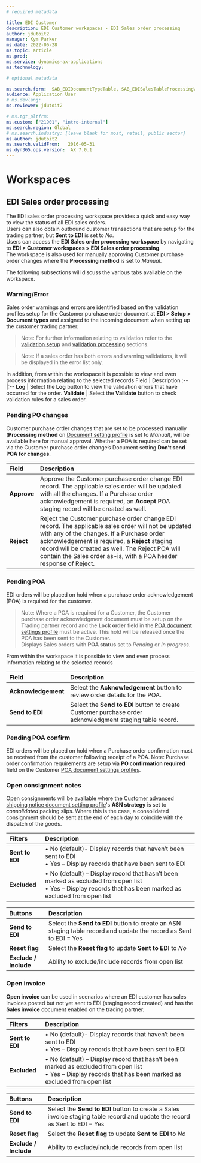 ```yaml
---
# required metadata

title: EDI Customer
description: EDI Customer workspaces - EDI Sales order processing
author: jdutoit2
manager: Kym Parker
ms.date: 2022-06-28
ms.topic: article
ms.prod: 
ms.service: dynamics-ax-applications
ms.technology: 

# optional metadata

ms.search.form:  SAB_EDIDocumentTypeTable, SAB_EDISalesTableProcessingWorkspace
audience: Application User
# ms.devlang: 
ms.reviewer: jdutoit2

# ms.tgt_pltfrm: 
ms.custom: ["21901", "intro-internal"]
ms.search.region: Global
# ms.search.industry: [leave blank for most, retail, public sector]
ms.author: jdutoit2
ms.search.validFrom:   2016-05-31
ms.dyn365.ops.version:  AX 7.0.1
---
```


# Workspaces

## EDI Sales order processing

The EDI sales order processing workspace provides a quick and easy way to view the status of all EDI sales orders. <br>
Users can also obtain outbound customer transactions that are setup for the trading partner, but **Sent to EDI** is set to _No_. <br>
Users can access the **EDI Sales order processing workspace** by navigating to **EDI > Customer workspaces > EDI Sales order processing**. <br> 
The workspace is also used for manually approving Customer purchase order changes where the **Processing method** is set to _Manual_.

The following subsections will discuss the various tabs available on the workspace.

### Warning/Error
Sales order warnings and errors are identified based on the validation profiles setup for the Customer purchase order document at **EDI > Setup > Document types** and assigned to the incoming document when setting up the customer trading partner.
> Note: For further information relating to validation refer to the [validation setup](../SETUP/Validation-profiles.md) and [validation processing](../DOCUMENTS/Customer-purchase-order.md#step-3---staging-to-target) sections.

> Note: If a sales order has both errors and warning validations, it will be displayed in the error list only.

In addition, from within the workspace it is possible to view and even process information relating to the selected records
Field	            | Description
:--               |:--
**Log**           | Select the **Log** button to view the validation errors that have occurred for the order. 
**Validate**      | Select the **Validate** button to check validation rules for a sales order. 

### Pending PO changes
Customer purchase order changes that are set to be processed manually (**Processing method** on [Document setting profile](../SETUP/SETTING-PROFILES/Customer-purchase-order-change.md) is set to _Manual_), will be available here for manual approval. Whether a POA is required can be set via the Customer purchase order change’s Document setting **Don’t send POA for changes**.

Field	            | Description
:--               |:--
**Approve**       | Approve the Customer purchase order change EDI record. The applicable sales order will be updated with all the changes. If a Purchase order acknowledgement is required, an **Accept** POA staging record will be created as well.
**Reject**        | Reject the Customer purchase order change EDI record. The applicable sales order will not be updated with any of the changes. If a Purchase order acknowledgement is required, a **Reject** staging record will be created as well. The Reject POA will contain the Sales order as-is, with a POA header response of Reject.

### Pending POA
EDI orders will be placed on hold when a purchase order acknowledgement (POA) is required for the customer. 
> Note: Where a POA is required for a Customer, the Customer purchase order acknowledgment document must be setup on the Trading partner record and the **Lock order** field in the [POA document settings profile](../SETUP/SETTING-PROFILES/Customer-purchase-order-acknowledgement.md) must be active. This hold will be released once the POA has been sent to the Customer. <br>
Displays Sales orders with **POA status** set to _Pending_ or _In progress_.

From within the workspace it is possible to view and even process information relating to the selected records

Field	                | Description
:--                   |:--
**Acknowledgement**   |	Select the **Acknowledgement** button to review order details for the POA.
**Send to EDI**       | Select the **Send to EDI** button to create Customer purchase order acknowledgment staging table record.

### Pending POA confirm
EDI orders will be placed on hold when a Purchase order confirmation must be received from the customer following receipt of a POA. 
Note: Purchase order confirmation requirements are setup via **PO confirmation required** field on the Customer [POA document settings profiles](../SETUP/SETTING-PROFILES/Customer-purchase-order-acknowledgement.md).

### Open consignment notes
Open consignments will be available where the [Customer advanced shipping notice document setting profile](../SETUP/SETTING-PROFILES/Customer-advanced-shipping-notice.md)'s **ASN strategy** is set to _consolidated_ packing slips. Where this is the case, a consolidated consignment should be sent at the end of each day to coincide with the dispatch of the goods.

Filters           | Description
:--               |:--
**Sent to EDI**   |	•	No (default)- Display records that haven’t been sent to EDI <br> •	Yes – Display records that have been sent to EDI
**Excluded**      |	•	No (default) – Display record that hasn’t been marked as excluded from open list <br> •	Yes – Display records that has been marked as excluded from open list


Buttons	          | Description
:--               |:--
**Send to EDI**   |	Select the **Send to EDI** button to create an ASN staging table record and update the record as Sent to EDI = Yes
**Reset flag**    |	Select the **Reset flag** to update **Sent to EDI** to _No_
**Exclude / Include** |	Ability to exclude/include records from open list

### Open invoice
**Open invoice** can be used in scenarios where an EDI customer has sales invoices posted but not yet sent to EDI (staging record created) and has the **Sales invoice** document enabled on the trading partner.

Filters           | Description
:--               |:--
**Sent to EDI**   |	•	No (default)- Display records that haven’t been sent to EDI <br> •	Yes – Display records that have been sent to EDI
**Excluded**      |	•	No (default) – Display record that hasn’t been marked as excluded from open list <br> •	Yes – Display records that has been marked as excluded from open list


Buttons	          | Description
:--               |:--
**Send to EDI**   |	Select the **Send to EDI** button to create a Sales invoice staging table record and update the record as Sent to EDI = Yes
**Reset flag**    |	Select the **Reset flag** to update **Sent to EDI** to _No_
**Exclude / Include** |	Ability to exclude/include records from open list

